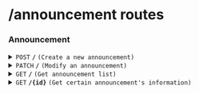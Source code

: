 # /announcement routes

### Announcement

<details>
<summary><code>POST</code> <code><b>/</b></code> <code>(Create a new announcement)</code></summary>

The user's role should be 'admin' to create new announcement.

##### Headers

> | key           | value          | description   |
> | ------------- | -------------- | ------------- |
> | Authorization | `Bearer token` | The jwt token |

##### Body (application/json or application/x-www-form-urlencoded)

> | key     | required | data type | description            |
> | ------- | -------- | --------- | ---------------------- |
> | title   | true     | string    | Announcement's title   |
> | content | true     | string    | Announcement's content |

##### Responses

> | http code | content-type       | response        |
> | --------- | ------------------ | --------------- |
> | `200`     | `application/json` | `...`           |
> | `400` ... | `text/plain`       | `error message` |

</details>

<details>
<summary><code>PATCH</code> <code><b>/</b></code> <code>(Modify an announcement)</code></summary>

The user's role should be 'admin' to modify an announcement.

##### Headers

> | key           | value          | description   |
> | ------------- | -------------- | ------------- |
> | Authorization | `Bearer token` | The jwt token |

##### Body (application/json or application/x-www-form-urlencoded)

> | key     | required | data type | description            |
> | ------- | -------- | --------- | ---------------------- |
> | title   | true     | string    | Announcement's title   |
> | content | true     | string    | Announcement's content |

##### Responses

> | http code | content-type       | response        |
> | --------- | ------------------ | --------------- |
> | `200`     | `application/json` | `...`           |
> | `400` ... | `text/plain`       | `error message` |

</details>

<details>
<summary><code>GET</code> <code><b>/</b></code> <code>(Get announcement list)</code></summary>

##### Query Parameters

> | key   | required | data type | description                         |
> | ----- | -------- | --------- | ----------------------------------- |
> | start | false    | string    | Start time of the retrieval request |
> | end   | false    | string    | End time of the retrieval request   |
> | ...   | ...      | ...       | ...                                 |

##### Responses

> | http code | content-type       | response        |
> | --------- | ------------------ | --------------- |
> | `200`     | `application/json` | `...`           |
> | `400` ... | `text/plain`       | `error message` |

</details>

<details>
<summary><code>GET</code> <code><b>/{id}</b></code> <code>(Get certain announcement's information)</code></summary>

##### Path Parameters

> | key | required | data type | description                    |
> | --- | -------- | --------- | ------------------------------ |
> | id  | true     | string    | The id of certain announcement |

##### Responses

> | http code | content-type       | response        |
> | --------- | ------------------ | --------------- |
> | `200`     | `application/json` | `...`           |
> | `400` ... | `text/plain`       | `error message` |

</details>
